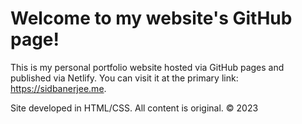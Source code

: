 # Welcome to my website's GitHub page!

This is my personal portfolio website hosted via GitHub pages and published via Netlify. You can visit it at the primary link: https://sidbanerjee.me. 

Site developed in HTML/CSS. All content is original. © 2023

